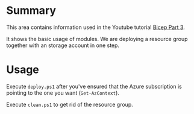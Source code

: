 # Summary

This area contains information used in the Youtube tutorial [Bicep Part 3](https://youtu.be/R4i1hn8RGiQ).

It shows the basic usage of modules. We are deploying a resource group together with an storage account in one step.

# Usage

Execute `deploy.ps1` after you've ensured that the Azure subscription is pointing to the one you want (`Get-AzContext`).

Execute `clean.ps1` to get rid of the resource group.
